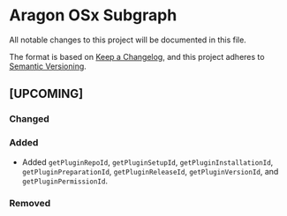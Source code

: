 # Aragon OSx Subgraph

All notable changes to this project will be documented in this file.

The format is based on [Keep a Changelog](https://keepachangelog.com/en/1.0.0/),
and this project adheres to [Semantic Versioning](https://semver.org/spec/v2.0.0.html).

## [UPCOMING]

### Changed

### Added

- Added `getPluginRepoId`, `getPluginSetupId`, `getPluginInstallationId`, `getPluginPreparationId`, `getPluginReleaseId`, `getPluginVersionId`, and `getPluginPermissionId`.

### Removed
